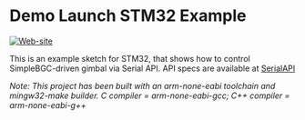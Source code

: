 Demo Launch STM32 Example
=========================
[![Web-site](https://www.basecamelectronics.com/img/logo.basecam.onwhite.png)](https://www.basecamelectronics.com)

This is an example sketch for STM32, that shows how to control
SimpleBGC-driven gimbal via Serial API. API specs are available at
[SerialAPI](http://www.basecamelectronics.com/serialapi/)

*Note: This project has been built with an arm-none-eabi toolchain and mingw32-make builder.*
*C compiler = arm-none-eabi-gcc; C++ compiler = arm-none-eabi-g++*
